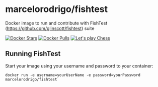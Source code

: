 marcelorodrigo/fishtest
================================
Docker image to run and contribute with FishTest (https://github.com/glinscott/fishtest) suite


[![Docker Stars](https://img.shields.io/docker/stars/marcelorodrigo/fishtest.svg?maxAge=2592000)]()
[![Docker Pulls](https://img.shields.io/docker/pulls/marcelorodrigo/fishtest.svg?maxAge=2592000)]()
[![Let's play Chess](https://img.shields.io/badge/let's%20play-chess-orange.svg)]()

Running FishTest
--------------------------------------

Start your image using your username and password to your container:

    docker run -e username=yourUserName -e password=yourPassword marcelorodrigo/fishtest
